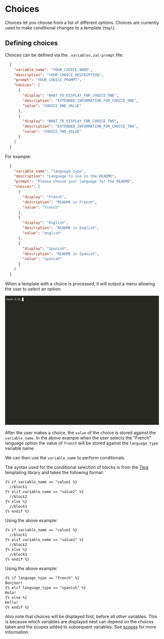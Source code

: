 # Choices

Choices let you choose from a list of different options. Choices are currently used to make conditional changes to a template (`tmpl`).

## Defining choices

Choices can be defined via the `.variables.zat-prompt` file:

```json
  {
    "variable_name": "YOUR_CHOICE_NAME",
    "description": "YOUR_CHOICE_DESCRIPTION",
    "prompt": "YOUR_CHOICE_PROMPT",
    "choices": [
      {
        "display": "WHAT_TO_DISPLAY_FOR_CHOICE_ONE",
        "description": "EXTENDED_INFORMATION_FOR_CHOICE_ONE",
        "value": "CHOICE_ONE_VALUE"
      },
      {
        "display": "WHAT_TO_DISPLAY_FOR_CHOICE_TWO",
        "description": "EXTENDED_INFORMATION_FOR_CHOICE_TWO",
        "value": "CHOICE_TWO_VALUE"
      }
    ]
  }
```

For example:

```json
  {
    "variable_name": "language_type",
    "description": "Language to use in the README",
    "prompt": "Please choose your language for the README",
    "choices": [
      {
        "display": "French",
        "description": "README in French",
        "value": "french"
      },
      {
        "display": "English",
        "description": "README in English",
        "value": "english"
      },
      {
        "display": "Spanish",
        "description": "README in Spanish",
        "value": "spanish"
      }
    ]
  }
```


When a template with a choice is processed, it will output a menu allowing the user to select an option:

![Select a choice](../../images/zat-choices-3.gif)

After the user makes a choice, the `value` of the choice is stored against the `variable_name`.  In the above example when the user
selects the "French" language option the value of `french` will be stored against the `language_type` variable name.

We can then use the `variable_name` to perform conditionals.

The syntax used for the conditional selection of blocks is from the [Tera](https://keats.github.io/tera/docs/#if) templating library and takes the
following format:

```
{% if variable_name == "value1 %}
  //block1
{% elif variable_name == "value2" %}
  //block2
{% else %}
  //block3
{% endif %}
```

Using the above example:


```
{% if variable_name == "value1 %}
  //block1
{% elif variable_name == "value2" %}
  //block2
{% else %}
  //block3
{% endif %}
```

Using the above example:

```
{% if language_type == "french" %}
Bonjour!
{% elif language_type == "spanish" %}
Hola!
{% else %}
Hello!
{% endif %}
```

Also note that choices will be displayed first, before all other variables. This is because which variables are displayed next can depend on the choices taken and the scopes added to subsequent variables. See [scopes](scopes.md) for more information.
